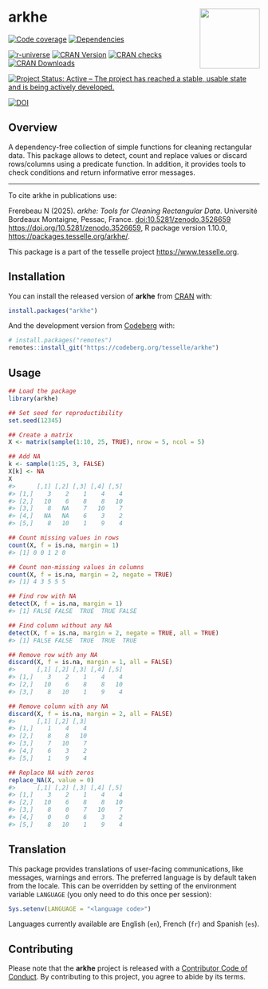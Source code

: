 
<!-- README.md is generated from README.Rmd. Please edit that file -->

# arkhe <img width=120px src="man/figures/logo.png" align="right" />

<!-- badges: start -->

[![Code
coverage](https://packages.tesselle.org/arkhe/coverage/badge.svg)](https://packages.tesselle.org/arkhe/coverage/)
[![Dependencies](https://tinyverse.netlify.app/badge/arkhe)](https://cran.r-project.org/package=arkhe)

<a href="https://tesselle.r-universe.dev/arkhe"
class="pkgdown-devel"><img
src="https://tesselle.r-universe.dev/badges/arkhe"
alt="r-universe" /></a>
<a href="https://cran.r-project.org/package=arkhe"
class="pkgdown-release"><img
src="https://www.r-pkg.org/badges/version/arkhe"
alt="CRAN Version" /></a>
<a href="https://cran.r-project.org/web/checks/check_results_arkhe.html"
class="pkgdown-release"><img
src="https://badges.cranchecks.info/worst/arkhe.svg"
alt="CRAN checks" /></a>
<a href="https://cran.r-project.org/package=arkhe"
class="pkgdown-release"><img
src="https://cranlogs.r-pkg.org/badges/arkhe"
alt="CRAN Downloads" /></a>

[![Project Status: Active – The project has reached a stable, usable
state and is being actively
developed.](https://www.repostatus.org/badges/latest/active.svg)](https://www.repostatus.org/#active)

[![DOI](https://zenodo.org/badge/DOI/10.5281/zenodo.3526659.svg)](https://doi.org/10.5281/zenodo.3526659)
<!-- badges: end -->

## Overview

A dependency-free collection of simple functions for cleaning
rectangular data. This package allows to detect, count and replace
values or discard rows/columns using a predicate function. In addition,
it provides tools to check conditions and return informative error
messages.

------------------------------------------------------------------------

To cite arkhe in publications use:

Frerebeau N (2025). *arkhe: Tools for Cleaning Rectangular Data*.
Université Bordeaux Montaigne, Pessac, France.
<doi:10.5281/zenodo.3526659> <https://doi.org/10.5281/zenodo.3526659>, R
package version 1.10.0, <https://packages.tesselle.org/arkhe/>.

This package is a part of the tesselle project
<https://www.tesselle.org>.

## Installation

You can install the released version of **arkhe** from
[CRAN](https://CRAN.R-project.org) with:

``` r
install.packages("arkhe")
```

And the development version from [Codeberg](https://codeberg.org/) with:

``` r
# install.packages("remotes")
remotes::install_git("https://codeberg.org/tesselle/arkhe")
```

## Usage

``` r
## Load the package
library(arkhe)

## Set seed for reproductibility
set.seed(12345)

## Create a matrix
X <- matrix(sample(1:10, 25, TRUE), nrow = 5, ncol = 5)

## Add NA
k <- sample(1:25, 3, FALSE)
X[k] <- NA
X
#>      [,1] [,2] [,3] [,4] [,5]
#> [1,]    3    2    1    4    4
#> [2,]   10    6    8    8   10
#> [3,]    8   NA    7   10    7
#> [4,]   NA   NA    6    3    2
#> [5,]    8   10    1    9    4

## Count missing values in rows
count(X, f = is.na, margin = 1)
#> [1] 0 0 1 2 0

## Count non-missing values in columns
count(X, f = is.na, margin = 2, negate = TRUE)
#> [1] 4 3 5 5 5

## Find row with NA
detect(X, f = is.na, margin = 1)
#> [1] FALSE FALSE  TRUE  TRUE FALSE

## Find column without any NA
detect(X, f = is.na, margin = 2, negate = TRUE, all = TRUE)
#> [1] FALSE FALSE  TRUE  TRUE  TRUE

## Remove row with any NA
discard(X, f = is.na, margin = 1, all = FALSE)
#>      [,1] [,2] [,3] [,4] [,5]
#> [1,]    3    2    1    4    4
#> [2,]   10    6    8    8   10
#> [3,]    8   10    1    9    4

## Remove column with any NA
discard(X, f = is.na, margin = 2, all = FALSE)
#>      [,1] [,2] [,3]
#> [1,]    1    4    4
#> [2,]    8    8   10
#> [3,]    7   10    7
#> [4,]    6    3    2
#> [5,]    1    9    4

## Replace NA with zeros
replace_NA(X, value = 0)
#>      [,1] [,2] [,3] [,4] [,5]
#> [1,]    3    2    1    4    4
#> [2,]   10    6    8    8   10
#> [3,]    8    0    7   10    7
#> [4,]    0    0    6    3    2
#> [5,]    8   10    1    9    4
```

## Translation

This package provides translations of user-facing communications, like
messages, warnings and errors. The preferred language is by default
taken from the locale. This can be overridden by setting of the
environment variable `LANGUAGE` (you only need to do this once per
session):

``` r
Sys.setenv(LANGUAGE = "<language code>")
```

Languages currently available are English (`en`), French (`fr`) and
Spanish (`es`).

## Contributing

Please note that the **arkhe** project is released with a [Contributor
Code of Conduct](https://www.tesselle.org/conduct.html). By contributing
to this project, you agree to abide by its terms.
